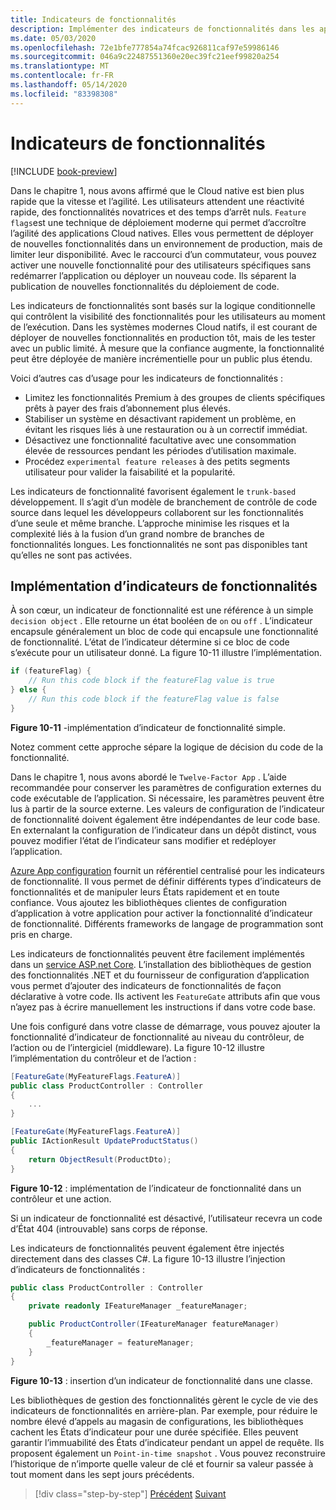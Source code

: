 ```yaml
---
title: Indicateurs de fonctionnalités
description: Implémenter des indicateurs de fonctionnalités dans les applications natives du Cloud en tirant parti de la configuration de Azure App
ms.date: 05/03/2020
ms.openlocfilehash: 72e1bfe777854a74fcac926811caf97e59986146
ms.sourcegitcommit: 046a9c22487551360e20ec39fc21eef99820a254
ms.translationtype: MT
ms.contentlocale: fr-FR
ms.lasthandoff: 05/14/2020
ms.locfileid: "83398308"
---
```

# <a name="feature-flags"></a>Indicateurs de fonctionnalités

[!INCLUDE [book-preview](../../../includes/book-preview.md)]

Dans le chapitre 1, nous avons affirmé que le Cloud native est bien plus rapide que la vitesse et l’agilité. Les utilisateurs attendent une réactivité rapide, des fonctionnalités novatrices et des temps d’arrêt nuls. `Feature flags`est une technique de déploiement moderne qui permet d’accroître l’agilité des applications Cloud natives. Elles vous permettent de déployer de nouvelles fonctionnalités dans un environnement de production, mais de limiter leur disponibilité. Avec le raccourci d’un commutateur, vous pouvez activer une nouvelle fonctionnalité pour des utilisateurs spécifiques sans redémarrer l’application ou déployer un nouveau code. Ils séparent la publication de nouvelles fonctionnalités du déploiement de code.

Les indicateurs de fonctionnalités sont basés sur la logique conditionnelle qui contrôlent la visibilité des fonctionnalités pour les utilisateurs au moment de l’exécution. Dans les systèmes modernes Cloud natifs, il est courant de déployer de nouvelles fonctionnalités en production tôt, mais de les tester avec un public limité. À mesure que la confiance augmente, la fonctionnalité peut être déployée de manière incrémentielle pour un public plus étendu.

Voici d’autres cas d’usage pour les indicateurs de fonctionnalités :

- Limitez les fonctionnalités Premium à des groupes de clients spécifiques prêts à payer des frais d’abonnement plus élevés.
- Stabiliser un système en désactivant rapidement un problème, en évitant les risques liés à une restauration ou à un correctif immédiat.
- Désactivez une fonctionnalité facultative avec une consommation élevée de ressources pendant les périodes d’utilisation maximale.
- Procédez `experimental feature releases` à des petits segments utilisateur pour valider la faisabilité et la popularité.

Les indicateurs de fonctionnalité favorisent également le `trunk-based` développement. Il s’agit d’un modèle de branchement de contrôle de code source dans lequel les développeurs collaborent sur les fonctionnalités d’une seule et même branche. L’approche minimise les risques et la complexité liés à la fusion d’un grand nombre de branches de fonctionnalités longues. Les fonctionnalités ne sont pas disponibles tant qu’elles ne sont pas activées.

## <a name="implementing-feature-flags"></a>Implémentation d’indicateurs de fonctionnalités

À son cœur, un indicateur de fonctionnalité est une référence à un simple `decision object` . Elle retourne un état booléen de `on` ou `off` . L’indicateur encapsule généralement un bloc de code qui encapsule une fonctionnalité de fonctionnalité. L’état de l’indicateur détermine si ce bloc de code s’exécute pour un utilisateur donné. La figure 10-11 illustre l’implémentation.

```c#
if (featureFlag) {
    // Run this code block if the featureFlag value is true
} else {
    // Run this code block if the featureFlag value is false
}
```

**Figure 10-11** -implémentation d’indicateur de fonctionnalité simple.

Notez comment cette approche sépare la logique de décision du code de la fonctionnalité.

Dans le chapitre 1, nous avons abordé le `Twelve-Factor App` . L’aide recommandée pour conserver les paramètres de configuration externes du code exécutable de l’application. Si nécessaire, les paramètres peuvent être lus à partir de la source externe. Les valeurs de configuration de l’indicateur de fonctionnalité doivent également être indépendantes de leur code base. En externalant la configuration de l’indicateur dans un dépôt distinct, vous pouvez modifier l’état de l’indicateur sans modifier et redéployer l’application.

[Azure App configuration](https://docs.microsoft.com/azure/azure-app-configuration/overview) fournit un référentiel centralisé pour les indicateurs de fonctionnalité. Il vous permet de définir différents types d’indicateurs de fonctionnalités et de manipuler leurs États rapidement et en toute confiance. Vous ajoutez les bibliothèques clientes de configuration d’application à votre application pour activer la fonctionnalité d’indicateur de fonctionnalité. Différents frameworks de langage de programmation sont pris en charge.

Les indicateurs de fonctionnalités peuvent être facilement implémentés dans un [service ASP.net Core](https://docs.microsoft.com/azure/azure-app-configuration/use-feature-flags-dotnet-core). L’installation des bibliothèques de gestion des fonctionnalités .NET et du fournisseur de configuration d’application vous permet d’ajouter des indicateurs de fonctionnalités de façon déclarative à votre code. Ils activent les `FeatureGate` attributs afin que vous n’ayez pas à écrire manuellement les instructions if dans votre code base.

Une fois configuré dans votre classe de démarrage, vous pouvez ajouter la fonctionnalité d’indicateur de fonctionnalité au niveau du contrôleur, de l’action ou de l’intergiciel (middleware). La figure 10-12 illustre l’implémentation du contrôleur et de l’action :

```c#
[FeatureGate(MyFeatureFlags.FeatureA)]
public class ProductController : Controller
{
    ...
}
```

```c#
[FeatureGate(MyFeatureFlags.FeatureA)]
public IActionResult UpdateProductStatus()
{
    return ObjectResult(ProductDto);
}
```

**Figure 10-12** : implémentation de l’indicateur de fonctionnalité dans un contrôleur et une action.

Si un indicateur de fonctionnalité est désactivé, l’utilisateur recevra un code d’État 404 (introuvable) sans corps de réponse.

Les indicateurs de fonctionnalités peuvent également être injectés directement dans des classes C#. La figure 10-13 illustre l’injection d’indicateurs de fonctionnalités :

```c#
public class ProductController : Controller
{
    private readonly IFeatureManager _featureManager;

    public ProductController(IFeatureManager featureManager)
    {
        _featureManager = featureManager;
    }
}
```

**Figure 10-13** : insertion d’un indicateur de fonctionnalité dans une classe.

Les bibliothèques de gestion des fonctionnalités gèrent le cycle de vie des indicateurs de fonctionnalités en arrière-plan. Par exemple, pour réduire le nombre élevé d’appels au magasin de configurations, les bibliothèques cachent les États d’indicateur pour une durée spécifiée. Elles peuvent garantir l’immuabilité des États d’indicateur pendant un appel de requête. Ils proposent également un `Point-in-time snapshot` . Vous pouvez reconstruire l’historique de n’importe quelle valeur de clé et fournir sa valeur passée à tout moment dans les sept jours précédents.

>[!div class="step-by-step"]
>[Précédent](devops.md) 
> [Suivant](infrastructure-as-code.md)
